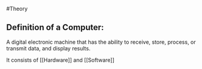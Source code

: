 #Theory 
## Definition of a Computer:
A digital electronic machine that has the ability to receive, store, process, or transmit data, and display results.

It consists of [[Hardware]] and [[Software]]